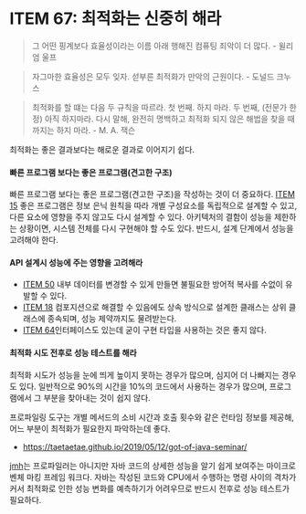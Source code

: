 # ITEM 67: 최적화는 신중히 해라

> 그 어떤 핑계보다 효율성이라는 이름 아래 행해진 컴퓨팅 죄악이 더 많다. - 윌리엄 울프

> 자그마한 효율성은 모두 잊자. 섣부른 최적화가 만악의 근원이다. - 도널드 크누스

> 최적화를 할 떄는 다음 두 규칙을 따르라.
> 첫 번째. 하지 마라.
> 두 번째, (전문가 한정) 아직 하지마라. 다시 말해, 완전히 명백하고 최적화 되지 않은 해법을 찾을 때까지는 하지 마라. - M. A. 잭슨

최적화는 좋은 결과보다는 해로운 결과로 이어지기 쉽다.

#### 빠른 프로그램 보다는 좋은 프로그램(견고한 구조)

빠른 프로그램 보다는 좋은 프로그램(견고한 구조)을 작성하는 것이 더 중요하다.
[ITEM 15](https://github.com/dh00023/TIL/blob/master/Java/effective_java/2021-02-11-minimize-class-and-memeber.md) 좋은 프로그램은 정보 은닉 원칙을 따라 개별 구성요소를 독립적으로 설계할 수 있고, 다른 요소에 영향을 주지 않고도 다시 설계할 수 있다.
아키텍처의 결함이 성능을 제한하는 상황이면, 시스템 전체를 다시 구현해야 할 수도 있다. 반드시, 설계 단계에서 성능을 고려해야 한다.

#### API 설계시 성능에 주는 영향을 고려해라

- [ITEM 50](https://github.com/dh00023/TIL/blob/master/Java/effective_java/2021-07-04-make-defensive-copies-when-needed.md) 내부 데이터를 변경할 수 있게 만들면 불필요한 방어적 복사를 수없이 유발할 수 있다.
- [ITEM 18](https://github.com/dh00023/TIL/blob/master/Java/effective_java/2021-02-12-use-composition.md) 컴포지션으로 해결할 수 있음에도 상속 방식으로 설계한 클래스는 상위 클래스에 종속되며, 성능 제약까지도 물려받는다.
- [ITEM 64](https://github.com/dh00023/TIL/blob/master/Java/effective_java/2021-07-31-refer-to-objects-by-their-interfaces.md)인터페이스도 있는데 굳이 구현 타입을 사용하는 것은 좋지 않다.

#### 최적화 시도 전후로 성능 테스트를 해라

최적화 시도가 성능을 눈에 띄게 높이지 못하는 경우가 많으며, 심지어 더 나빠지는 경우도 있다.
일반적으로 90%의 시간을 10%의 코드에서 사용하는 경우가 많으며, 프로그램에서 그 부분을 찾아내는 것이 쉽지 않다.

프로파일링 도구는 개별 메서드의 소비 시간과 호출 횟수와 같은 런타임 정보를 제공해, 어느 부분이 최적화가 필요한지 파악하는데 좋다.

- https://taetaetae.github.io/2019/05/12/got-of-java-seminar/

[jmh](https://openjdk.java.net/projects/code-tools/jmh/)는 프로파일러는 아니지만 자바 코드의 상세한 성능을 알기 쉽게 보여주는 마이크로 벤체 마킹 프레임 워크다.
자바는 작성된 코드와 CPU에서 수행하는 명령 사이의 격차가 커서 최적화로 인한 성능 변화를 예측하기가 어려우므로 반드시 전후로 성능 테스트가 필요하다.